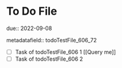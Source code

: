 # To Do File

due:: 2022-09-08

metadatafield:: todoTestFile_606\_72

- [ ] Task of todoTestFile_606 1 [[Query me]]
- [ ] Task of todoTestFile_606 2
